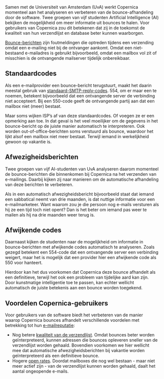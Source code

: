 Samen met de Universiteit van Amsterdam (UvA) werkt Copernica momenteel
aan het analyseren en verbeteren van de bounce-afhandeling door de
software. Twee groepen van vijf studenten Artificial Intelligence (AI)
bekijken de mogelijkheid om meer informatie uit bounces te halen. Voor
gebruikers van Copernica zou dit betekenen dat zij in de toekomst de
kwaliteit van hun verzendlijst en database beter kunnen waarborgen.

[Bounce-berichten](https://www.copernica.com/nl/blog/het-verschil-tussen-hard-bounce-en-soft-bounces "Wat zijn bounce-berichten?")
zijn foutmeldingen die optreden tijdens een verzending omdat een
e-mailing niet bij de ontvanger aankomt. Omdat een niet-bestaand
e-mailadres is gebruikt bijvoorbeeld, omdat een mailbox vol zit of
misschien is de ontvangende mailserver tijdelijk onbereikbaar.

Standaardcodes
--------------

Als een e-mailprovider een bounce-bericht terugstuurt, maakt het daarin
meestal gebruik van
[standaard-SMTP-reply-codes](http://www.mailerq.com/documentation/smtp-reply-codes "Standard SMTP reply codes").
554, om er maar een te noemen, betekent bijvoorbeeld dat een ontvangende
server de verbinding niet accepteert. Bij een 550-code geeft de
ontvangende partij aan dat een mailbox niet (meer) bestaat.

Maar soms wijken ISP’s af van deze standaardcodes. Of voegen ze er een
opmerking aan toe. In dat geval is het veel moeilijker om de gegevens in
het bounce-bericht op de juiste manier automatisch te interpreteren. Ook
worden out-of-office-berichten soms verstuurd als bounce, waardoor het
lijkt alsof een mailbox niet meer bestaat. Terwijl iemand in
werkelijkheid gewoon op vakantie is.

Afwezigheidsberichten
---------------------

Twee groepen van vijf AI-studenten van UvA analyseren daarom momenteel
de bounce-berichten die binnenkomen bij Copernica na het verzenden van
e-mailings. Daarbij kijken zij naar manieren om de automatische
afhandeling van deze berichten te verbeteren.

Als in een automatisch afwezigheidsbericht bijvoorbeeld staat dat iemand
een sabbatical neemt van drie maanden, is dat nuttige informatie voor
een e-mailmarketeer. Want waarom zou je die persoon nog e-mails
versturen als hij ze een tijd toch niet opent? Dan is het beter om
iemand pas weer te mailen als hij na drie maanden weer terug is.

Afwijkende codes
----------------

Daarnaast kijken de studenten naar de mogelijkheid om informatie in
bounce-berichten met afwijkende codes automatisch te analyseren. Zoals
gezegd betekent een 554-code dat een ontvangende server een verbinding
weigert, maar het is mogelijk dat een provider hier een afwijkende code
als 550 voor hanteert.

Hierdoor kan het dus voorkomen dat Copernica deze bounce afhandelt als
een definitieve, terwijl het ook een probleem van tijdelijke aard kan
zijn. Door kunstmatige intelligentie toe te passen, kan echter wellicht
automatisch de juiste betekenis aan een bounce worden toegekend.

Voordelen Copernica-gebruikers
------------------------------

Voor gebruikers van de software biedt het verbeteren van de manier
waarop Copernica bounces afhandelt verschillende voordelen met
betrekking tot hun
[e-mailreputatie](https://www.copernica.com/nl/blog/e-mailreputatie-hoe-bouw-je-dit-op "Wat is e-mailreputatie?"):

-   Nog betere [kwaliteit van de
    verzendlijst](https://www.copernica.com/nl/blog/vier-tips-om-je-verzendlijst-op-te-schonen "Vier tips voor het opschonen van je verzendlijst").
    Omdat bounces beter worden geïnterpreteerd, kunnen adressen die
    bounces opleveren sneller van de verzendlijst worden gehaald.
    Bovendien voorkomen we hier wellicht mee dat automatische
    afwezigheidsberichten bij vakantie worden geïnterpreteerd als een
    definitieve bounce.
-   Hogere [open
    rates](https://www.copernica.com/nl/blog/de-open-rates-van-je-e-mails-verhogen-wees-relevant "De open rates van je e-mails verhogen? Wees relevant!").
    Doordat mailboxes die nog wel bestaan - maar niet meer actief zijn -
    van de verzendlijst kunnen worden gehaald, daalt het aantal
    ongeopende e-mails.

